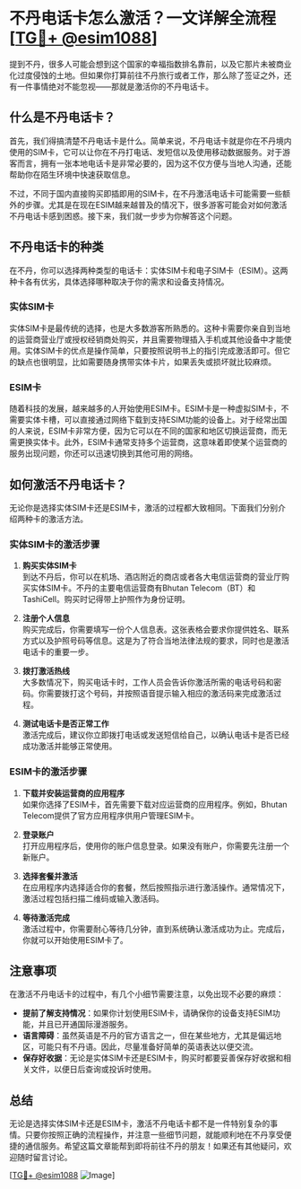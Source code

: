# 不丹电话卡怎么激活？一文详解全流程[[TG💪+ @esim1088](https://t.me/s/esim1088)]

提到不丹，很多人可能会想到这个国家的幸福指数排名靠前，以及它那片未被商业化过度侵蚀的土地。但如果你打算前往不丹旅行或者工作，那么除了签证之外，还有一件事情绝对不能忽视——那就是激活你的不丹电话卡。

## 什么是不丹电话卡？

首先，我们得搞清楚不丹电话卡是什么。简单来说，不丹电话卡就是你在不丹境内使用的SIM卡，它可以让你在不丹打电话、发短信以及使用移动数据服务。对于游客而言，拥有一张本地电话卡是非常必要的，因为这不仅方便与当地人沟通，还能帮助你在陌生环境中快速获取信息。

不过，不同于国内直接购买即插即用的SIM卡，在不丹激活电话卡可能需要一些额外的步骤。尤其是在现在ESIM越来越普及的情况下，很多游客可能会对如何激活不丹电话卡感到困惑。接下来，我们就一步步为你解答这个问题。

## 不丹电话卡的种类

在不丹，你可以选择两种类型的电话卡：实体SIM卡和电子SIM卡（ESIM）。这两种卡各有优劣，具体选择哪种取决于你的需求和设备支持情况。

### 实体SIM卡

实体SIM卡是最传统的选择，也是大多数游客所熟悉的。这种卡需要你亲自到当地的运营商营业厅或授权经销商处购买，并且需要物理插入手机或其他设备中才能使用。实体SIM卡的优点是操作简单，只要按照说明书上的指引完成激活即可。但它的缺点也很明显，比如需要随身携带实体卡片，如果丢失或损坏就比较麻烦。

### ESIM卡

随着科技的发展，越来越多的人开始使用ESIM卡。ESIM卡是一种虚拟SIM卡，不需要实体卡槽，可以直接通过网络下载到支持ESIM功能的设备上。对于经常出国的人来说，ESIM卡非常方便，因为它可以在不同的国家和地区切换运营商，而无需更换实体卡。此外，ESIM卡通常支持多个运营商，这意味着即使某个运营商的服务出现问题，你还可以迅速切换到其他可用的网络。

## 如何激活不丹电话卡？

无论你是选择实体SIM卡还是ESIM卡，激活的过程都大致相同。下面我们分别介绍两种卡的激活方法。

### 实体SIM卡的激活步骤

1. **购买实体SIM卡**  
   到达不丹后，你可以在机场、酒店附近的商店或者各大电信运营商的营业厅购买实体SIM卡。不丹的主要电信运营商有Bhutan Telecom（BT）和TashiCell。购买时记得带上护照作为身份证明。

2. **注册个人信息**  
   购买完成后，你需要填写一份个人信息表。这张表格会要求你提供姓名、联系方式以及护照号码等信息。这是为了符合当地法律法规的要求，同时也是激活电话卡的重要一步。

3. **拨打激活热线**  
   大多数情况下，购买电话卡时，工作人员会告诉你激活所需的电话号码和密码。你需要拨打这个号码，并按照语音提示输入相应的激活码来完成激活过程。

4. **测试电话卡是否正常工作**  
   激活完成后，建议你立即拨打电话或发送短信给自己，以确认电话卡是否已经成功激活并能够正常使用。

### ESIM卡的激活步骤

1. **下载并安装运营商的应用程序**  
   如果你选择了ESIM卡，首先需要下载对应运营商的应用程序。例如，Bhutan Telecom提供了官方应用程序供用户管理ESIM卡。

2. **登录账户**  
   打开应用程序后，使用你的账户信息登录。如果没有账户，你需要先注册一个新账户。

3. **选择套餐并激活**  
   在应用程序内选择适合你的套餐，然后按照指示进行激活操作。通常情况下，激活过程包括扫描二维码或输入激活码。

4. **等待激活完成**  
   激活过程中，你需要耐心等待几分钟，直到系统确认激活成功为止。完成后，你就可以开始使用ESIM卡了。

## 注意事项

在激活不丹电话卡的过程中，有几个小细节需要注意，以免出现不必要的麻烦：

- **提前了解支持情况**：如果你计划使用ESIM卡，请确保你的设备支持ESIM功能，并且已开通国际漫游服务。
- **语言障碍**：虽然英语是不丹的官方语言之一，但在某些地方，尤其是偏远地区，可能只有不丹语。因此，尽量准备好简单的英语表达以便交流。
- **保存好收据**：无论是实体SIM卡还是ESIM卡，购买时都要妥善保存好收据和相关文件，以便日后查询或投诉时使用。

## 总结

无论是选择实体SIM卡还是ESIM卡，激活不丹电话卡都不是一件特别复杂的事情。只要你按照正确的流程操作，并注意一些细节问题，就能顺利地在不丹享受便捷的通信服务。希望这篇文章能帮到即将前往不丹的朋友！如果还有其他疑问，欢迎随时留言讨论。

[[TG💪+ @esim1088](https://t.me/s/esim1088) ![Image](https://i.postimg.cc/4NQfJmqS/Snipaste-2025-05-13-00-14-12.png)]